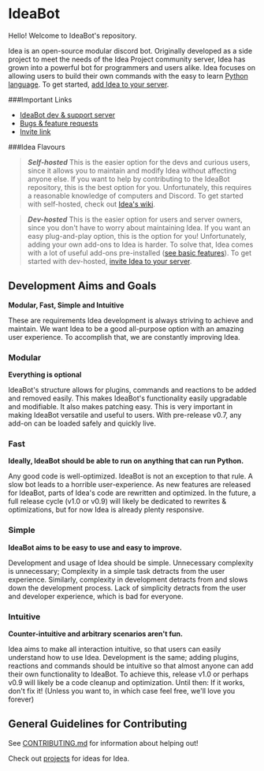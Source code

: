# IdeaBot
Hello! Welcome to IdeaBot's repository.

Idea is an open-source modular discord bot.
Originally developed as a side project to meet the needs of the Idea Project community server,
Idea has grown into a powerful bot for programmers and users alike.
Idea focuses on allowing users to build their own commands with the easy to learn [Python language](https://www.python.org/).
To get started,
[add Idea to your server](https://discordapp.com/oauth2/authorize?client_id=397854238774001673&scope=bot&permissions=268561472).


###Important Links

* [IdeaBot dev & support server](https://discord.gg/gwq2vS7)
* [Bugs & feature requests](https://github.com/NGnius/IdeaBot/issues)
* [Invite link](https://discordapp.com/oauth2/authorize?client_id=397854238774001673&scope=bot&permissions=268561472)

###Idea Flavours

>***Self-hosted***
This is the easier option for the devs and curious users, since it allows you to maintain and modify Idea without affecting anyone else.
If you want to help by contributing to the IdeaBot repository, this is the best option for you.
Unfortunately, this requires a reasonable knowledge of computers and Discord.
To get started with self-hosted, check out [Idea's wiki](https://github.com/NGnius/IdeaBot/wiki).

>***Dev-hosted***
This is the easier option for users and server owners, since you don't have to worry about maintaining Idea.
If you want an easy plug-and-play option, this is the option for you!
Unfortunately, adding your own add-ons to Idea is harder.
To solve that, Idea comes with a lot of useful add-ons pre-installed ([see basic features](https://github.com/NGnius/IdeaBot/wiki/Basic-Usage)).
To get started with dev-hosted, [invite Idea to your server](https://discordapp.com/oauth2/authorize?client_id=397854238774001673&scope=bot&permissions=268561472).

## Development Aims and Goals
**Modular, Fast, Simple and Intuitive**

These are requirements Idea development is always striving to achieve and maintain.
We want Idea to be a good all-purpose option with an amazing user experience.
To accomplish that, we are constantly improving Idea.

### Modular
**Everything is optional**

IdeaBot's structure allows for plugins, commands and reactions to be added and removed easily.
This makes IdeaBot's functionality easily upgradable and modifiable.
It also makes patching easy.
This is very important in making IdeaBot versatile and useful to users.
With pre-release v0.7, any add-on can be loaded safely and quickly live.

### Fast
**Ideally, IdeaBot should be able to run on anything that can run Python.**

Any good code is well-optimized. IdeaBot is not an exception to that rule.
A slow bot leads to a horrible user-experience.
As new features are released for IdeaBot, parts of Idea's code are rewritten and optimized.
In the future, a full release cycle (v1.0 or v0.9) will likely be dedicated to rewrites & optimizations, but for now Idea is already plenty responsive.

### Simple
**IdeaBot aims to be easy to use and easy to improve.**

Development and usage of Idea should be simple.
Unnecessary complexity is unnecessary; Complexity in a simple task detracts from the user experience.
Similarly, complexity in development detracts from and slows down the development process.
Lack of simplicity detracts from the user and developer experience, which is bad for everyone.

### Intuitive
**Counter-intuitive and arbitrary scenarios aren't fun.**

Idea aims to make all interaction intuitive, so that users can easily understand how to use Idea.
Development is the same; adding plugins, reactions and commands should be intuitive so that almost anyone can add their own functionality to IdeaBot.
To achieve this, release v1.0 or perhaps v0.9 will likely be a code cleanup and optimization.
Until then: If it works, don't fix it! (Unless you want to, in which case feel free, we'll love you forever)

## General Guidelines for Contributing
See [CONTRIBUTING.md](./CONTRIBUTING.md) for information about helping out!

Check out [projects](https://github.com/NGnius/IdeaBot/projects) for ideas for Idea.
